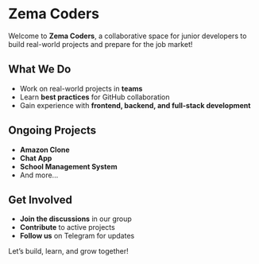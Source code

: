 # Zema Coders  

Welcome to **Zema Coders**, a collaborative space for junior developers to build real-world projects and prepare for the job market!  

## What We Do  
- Work on real-world projects in **teams**  
- Learn **best practices** for GitHub collaboration  
- Gain experience with **frontend, backend, and full-stack development**  

## Ongoing Projects  
- **Amazon Clone**  
- **Chat App**  
- **School Management System**  
- And more...  

## Get Involved  
- **Join the discussions** in our group  
- **Contribute** to active projects  
- **Follow us** on Telegram for updates  

Let’s build, learn, and grow together!  

